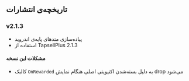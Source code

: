## تاریخچه‌ی انتشارات

### v2.1.3
- پیاده‌سازی متدهای پایه‌ی اندروید
- استفاده از TapsellPlus 2.1.3

#### مشکلات این نسخه
- کالبک `OnRewarded` به دلیل بسته‌شدن اکتیویتی اصلی هنگام نمایش drop می‌شود